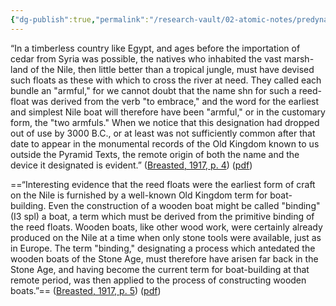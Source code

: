 ```yaml
---
{"dg-publish":true,"permalink":"/research-vault/02-atomic-notes/predynastic-term-for-reed-boats-referred-to-armfuls-of-reed-stalks-and-term-for-boat-building-implies-binding-of-reeds/"}
---
```


“In a timberless country like Egypt, and ages before the importation of cedar from Syria was possible, the natives who inhabited the vast marsh-land of the Nile, then little better than a tropical jungle, must have devised such floats as these with which to cross the river at need. They called each bundle an "armful," for we cannot doubt that the name shn for such a reed-float was derived from the verb "to embrace," and the word for the earliest and simplest Nile boat will therefore have been "armful," or in the customary form, the "two armfuls." When we notice that this designation had dropped out of use by 3000 B.C., or at least was not sufficiently common after that date to appear in the monumental records of the Old Kingdom known to us outside the Pyramid Texts, the remote origin of both the name and the device it designated is evident.” ([Breasted, 1917, p. 4](zotero://select/library/items/UNIHDJ7X)) ([pdf](zotero://open-pdf/library/items/DSCT6KYR?page=4&annotation=8V7S64Q8))

==“Interesting evidence that the reed floats were the earliest form of craft on the Nile is furnished by a well-known Old Kingdom term for boat-building. Even the construction of a wooden boat might be called "binding" (I3 spl) a boat, a term which must be derived from the primitive binding of the reed floats. Wooden boats, like other wood work, were certainly already produced on the Nile at a time when only stone tools were available, just as in Europe. The term "binding," designating a process which antedated the wooden boats of the Stone Age, must therefore have arisen far back in the Stone Age, and having become the current term for boat-building at that remote period, was then applied to the process of constructing wooden boats.”== ([Breasted, 1917, p. 5](zotero://select/library/items/UNIHDJ7X)) ([pdf](zotero://open-pdf/library/items/DSCT6KYR?page=5&annotation=TQW46UYA))
